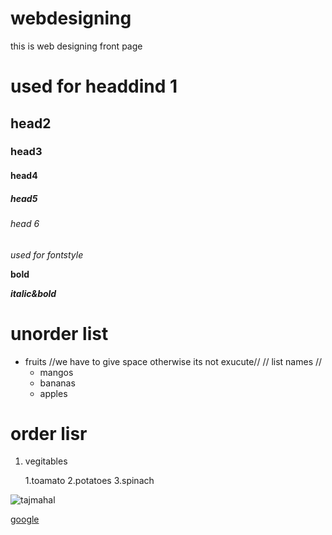# webdesigning
this is web designing front page
# used for headdind 1
## head2
### head3
#### head4
##### head5
###### head 6

*used for fontstyle*

**bold**

***italic&bold***

# unorder list  
* fruits    //we have to give space otherwise its not exucute//  // list names //
  * mangos
  * bananas
  * apples

# order lisr
1. vegitables

      1.toamato
      2.potatoes
      3.spinach


![tajmahal](https://lp-cms-production.imgix.net/2020-11/GettyRF_494057771.jpg) 

[google](https://www.google.com)

